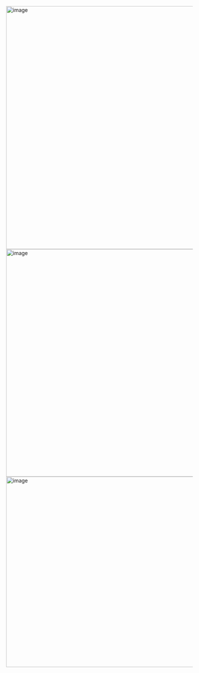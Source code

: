 <img width="958" height="657" alt="image" src="https://github.com/user-attachments/assets/e3cc1c70-c010-4a55-a6b5-383b25d02a0b" />

<img width="586" height="615" alt="image" src="https://github.com/user-attachments/assets/e349e63e-88a9-4b9f-abc3-a85e42310f8d" />

<img width="910" height="515" alt="image" src="https://github.com/user-attachments/assets/f6115579-3f6e-427d-bbc8-e779b4b427eb" />
